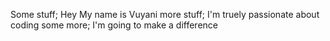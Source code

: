 Some stuff; Hey My name is Vuyani
more stuff; I'm truely passionate about coding
some more; I'm going to make a difference
